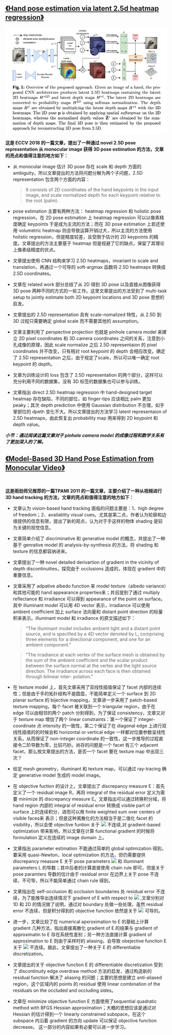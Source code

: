 ## [《Hand pose estimation via latent 2.5d heatmap regression》](https://arxiv.org/pdf/1804.09534.pdf)
![](/picture/10.png)

**这是 ECCV 2018 的一篇文章，提出了一种通过 novel 2.5D pose representation 从 monocular image 获得 3D pose estimation 的方法，文章的亮点和值得注意的地方如下：**

* 从 monocular image 估计 3D pose 存在 scale 和 depth 方面的 ambiguity，所以文章提出的方法将问题分解为两个子问题，2.5D representation 包含两个方面的内容：
    >It consists of 2D coordinates of the hand keypoints in the input image, and scale normalized depth for each keypoint relative to the root (palm). 

* pose estimation 主要有两种方法： heatmap regression 和 holistic pose regression，在 2D pose estimation 上 heatmap regression 可以以像素精度确定 keypoints 于是成为主流的方法；而在 3D pose estimation 上若还使用 volumetric heatmap 则会导致运算开销过大，所以主流的方法使用 holistic regression，但是精度较差，且受限于估计的 2D keypoints 的精度。文章提出的方法主要基于 heatmap 但是规避了它的缺点，保留了其理论上像素级精度的优点。

* 文章提出使用 CNN 结构来学习 2.5D heatmaps，invariant to scale and translation，再通过一个可导的 soft-argmax 函数将 2.5D heatmaps 转换成 2.5D coordinates。

* 文章在 related work 部分总结了从 2D 得到 3D pose 以及直接从图像获得 3D pose 两种不同的方式的一些工作。这里文章提出的方法受到了 multi-task setup to jointly estimate both 2D keypoint locations and 3D pose 思想的启发。

* 文章提出的 2.5D representation 具有 scale-nomalized 特性，从 2.5D 到 3D 过程只需要确定 global scale 而不需要其他的 assumption。

* 文章主要利用了 perspective projection 也就是 pinhole camera model 来建立 2D pixel coordinates 和 3D camera coordinates 之间的关系，注意到小孔成像的原理，因此 scale normalize 之后 2.5D representaion 的 pixel coordinates 并不改变，只有相对 root keypoint 的 depth 会相应改变。确定了 2.5D representation 之后，由于规定了scale，所以可以唯一确定 root keypoint 的 depth。

* 文章为训练设计的 loss 包含了 2.5D representation 的两个部分，这样可以充分利用不同的数据集，没有 3D 标签的数据集也可以参与训练。

* 文章指出 direct 2.5D heatmap regression 中 hand-designed target heatmap 存在缺陷，不同的部位，如 finger-tips 应该相比 palm 更加 peaky；其次 depth prediction 中使用 Gaussian distribution 不合理，如手掌部位的 dpeth 变化不大。所以文章提出的方法学习 latent representaion of 2.5D heatmaps，由此恢复出 probability map 用来得到 2D keypoint 和 depth value。

***小节：通过阅读这篇文章对于 pinhole camera model 的成像过程和数学关系有了更加深入的了解。***

## [《Model-Based 3D Hand Pose Estimation from Monocular Video》]()
![]()

**这是雨劲师兄推荐的一篇TPAMI 2011 的一篇文章，主要介绍了一种从视频进行 3D hand tracking 的方法，文章的亮点和值得注意的地方如下：**

* 文章认为 vision-based hand tracking 面临的问题主要是：1、high degree of freedom；2、availablity visual cues。尤其是第二点，作者认为轮廓和边缘提供的信息有限，提出了新的观点，认为对于手这样的物体 shading 是较为关键的视觉信息。

* 文章简单介绍了 discriminative 和 generative model 的概念，并提出了一种基于 genrative model 的 analysis-by-synthesis 的方法，将 shading 和 texture 的信息都容纳进来。

* 文章提出了一种 novel detailed derivartion of gradient in the vicinity of depth discontinuities，探究由于 occlusions 造成的，体现在 gradient 中的重要信息。

* 文章采用了 adpative albedo function 来 model texture（albedo variance）和其他可能的 hand appearance properties来；并且提到了通过 multiply reflectance 和 irradiance 可以得到 appearance of the point on surface。其中 illuminant model 可以用 4D vector 表示，irradiance 可以使用 ambient coefficient 加上 surface 法向量和 distant point direction 的标量积来表示。illuminant model 和 irradiance 的原文描述如下：
    >"The illuminant model includes ambient light and a distant point source, and is specified by a 4D vector denoted by L, comprising three elements for a directional component, and one for an ambient component."

    >"The irradiance at each vertex of the surface mesh is obtained by the sum of the ambient coefficient and the scalar product between the surface normal at the vertex and the light source direction. The irradiance across each face is then obtained through bilinear inter- polation."

* 在 texture model 上，首先文章采用了双线性插值保证了 facet 内部的连续性；但是由于手的拓扑结构不是圆盘，不能简单定义一个 surface 到 2D planar surface 的 bijective mapping，文章进一步采用了 patch-based texture mapping，每个 facet 被关联到一个 triangular region，由于在 edge 可以由相邻的两个 patch 分别得到，为了保证 consistency，文章又对于 texture map 增加了两个 linear constraints：第一个保证了 integer-coordinate 点 intensity 的一致性，第二个保证了在 diagonal edge 上进行双线性插值的的时候会和 horizontal or vertical edge 一样都对位置参数呈线性关系，从而保证了 non-integer coordinate 的一致性，这一步推导的过程直接令二阶导数为零，比较巧妙。尚存的问题是一个 facet 有三个 adjacent facet，那么按文章提出的方法，是否一个 facet 要在 texture map 中出现三次？

* 给定 mesh geometry，illuminant 和 texture map，可以通过 ray-tracing 确定 generative model 生成的 model image。

* 在 objective fuction 的设计上，文章提出了 discrepancy measure E：首先定义了一个 residual image R，再将 integral of the residual error 定义为需要 minimize 的 discrepancy measure E。文章指出可以通过转换积分域，将 hand region 内部的 integral of residual error 转换成 visible part of surface 上的连续积分，进而可以用 finite weighted sum over centers of visible faces来 表示；但是这种离散化的方法相当于是二值化 facet 的 visibility，所以会使  objective funtion 关于 ![](http://latex.codecogs.com/gif.latex?\theta) 不连续,对 gradient-based optimization 带来影响，所以文章在计算 functional gradient 的时候将 formulation 定义在连续的 image domain 上。

* 文章指出 parameter estimation 不能通过简单的 global optimization 得到，要采用 quasi-Newton，local optimization 的方法，但仍需要提供 discrepancy measure E 关于 pose parameters ![](http://latex.codecogs.com/gif.latex?\theta) 和 illuminant parameters L 的导数；其中后者的计算直接使用 chain rule 即可，但是关于 pose paramters 导数的估计由于 residual error 在边界上关于 pose 不连续，不可导，所以不能简单通过 chain rule 得到。

* 文章指出在 self-occlusion 和 occlusion boundaries 处 residual error 不连续，为了能推导出连续情况下 gradient of E with respect to ![](http://latex.codecogs.com/gif.latex?\theta) ,文章分别对 1D 和 2D 的情况做了说明，通过对 boundary 处做一些处理，虽然 residual error 不连续，但是积分得到的 objective function 依然是关于 ![](http://latex.codecogs.com/gif.latex?\theta) 可导的。

* 进一步，文章比较了在 numerical apxroximation to E 的基础上计算 gradient 几种方法，指出直接离散化 gradient of E 的结果与 gradient of approximatin to E 存在系统性差别；另一种方法直接计算 gradient of approximation to E 则由于采样时的 aliasing，会导致 obejective function E 关于 ![](http://latex.codecogs.com/gif.latex?\theta) 不连续。据此，文章提出了一种关于 E 的 differentiable discretization。

* 文章提出的关于 objective function E 的 differentiable discretization 受到了 discontinuity edge overdraw method 方法的启发，通过构造新的 residual function 解决了 aliasing 的问题；主要的思想是建立 anti-aliased region，这个区域内的 points 的 residual 使用 linear combination of the residuals on the occluded and occluding sides。

* 文章在 minimize  objective function E 方面使用了sequential quadratic method with BFGS Hessian approximation；大概的思想应该是通过对 Hessian 的估计得到一个 linearly constrained subspace，在这个 subspace 内沿着 gradient 的方向 update 可以保证 objective function decrease。 这一部分的内容如果有必要可以进一步学习。
